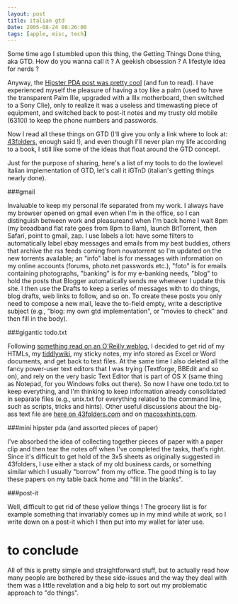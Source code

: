 ```yaml
---
layout: post
title: italian gtd
Date: 2005-08-24 08:26:00
tags: [apple, misc, tech]
---
```

 

Some time ago I stumbled upon this thing, the Getting Things Done thing, aka GTD. How do you wanna call it ? A geekish obsession ? A lifestyle idea for nerds ?

Anyway, the [Hipster PDA post was pretty cool](http://merlin.blogs.com/43folders/2004/09/introducing_the.html) (and fun to read). I have experienced myself the pleasure of having a toy like a palm (used to have the transparent Palm IIIe, upgraded with a IIIx motherboard, then switched to a Sony Clie), only to realize it was a useless and timewasting piece of equipment, and switched back to post-it notes and my trusty old mobile (6310i) to keep the phone numbers and passwords.    

Now I read all these things on GTD (I'll give you only a link where to look at: [43folders](http://www.43folders.com/), enough said !), and even though I'll never plan my life according to a book, I still like some of the ideas that float around the GTD concept.

Just for the purpose of sharing, here's a list of my tools to do the lowlevel italian implementation of GTD, let's call it iGTnD (italian's getting things nearly done).
 

###gmail

Invaluable to keep my personal ife separated from my work. I always have my browser opened on gmail even when I'm in the office, so I can distinguish between work and pleasureand when I'm back home I wait 8pm (my broadband flat rate goes from 8pm to 8am), launch BitTorrent, then Safari, point to gmail, zap. I use labels a lot: have some filters to automatically label ebay messages and emails from my best buddies, others that archive the rss feeds coming from novatorrent so I'm updated on the new torrents available; an "info" label is for messages with information on my online accounts (forums, photo.net passwords etc.), "foto" is for emails containing photographs, "banking" is for my e-banking needs, "blog" to hold the posts that Blogger automatically sends me whenever I update this site. I then use the Drafts to keep a series of messages with to do things, blog drafts, web links to follow, and so on. To create these posts you only need to compose a new mail, leave the to-field empty, write a descriptive subject (e.g., "blog: my own gtd implementation", or "movies to check" and then fill in the body).
  
###gigantic todo.txt

Following [something read on an O'Reilly weblog](http://www.oreillynet.com/pub/wlg/7567), I decided to get rid of my HTMLs, my [tiddlywiki](http://www.tiddlywiki.com/), my sticky notes, my info stored as Excel or Word documents, and get back to text files. At the same time I also deleted all the fancy power-user text editors that I was trying (Textforge, BBEdit and so on), and rely on the very basic Text Editor that is part of OS X (same thing as Notepad, for you Windows folks out there). So now I have one todo.txt to keep everything, and I'm thinking to keep information already consolidated in separate files (e.g., unix.txt for everything related to the command line, such as scripts, tricks and hints). Other useful discussions about the big-ass text file are [here on 43folders.com](http://www.43folders.com/2005/08/life_inside_one.html) and on [macosxhints.com](http://www.macosxhints.com/article.php?story=20040922131625587&query=remind+cal).
  
###mini hipster pda (and assorted pieces of paper)

I've absorbed the idea of collecting together pieces of paper with a paper clip and then tear the notes off when I've completed the tasks, that's right. Since it's difficult to get hold of the 3x5 sheets as originally suggested in 43folders, I use either a stack of my old business cards, or something similar which I usually "borrow" from my office. The good thing is to lay these papers on my table back home and "fill in the blanks".
  
###post-it

Well, difficult to get rid of these yellow things ! The grocery list is for example something that invariably comes up in my mind while at work, so I write down on a post-it which I then put into my wallet for later use.
  

# to conclude

All of this is pretty simple and straightforward stuff, but to actually read how many people are bothered by these side-issues and the way they deal with them was a little revelation and a big help to sort out my problematic approach to "do things". 
